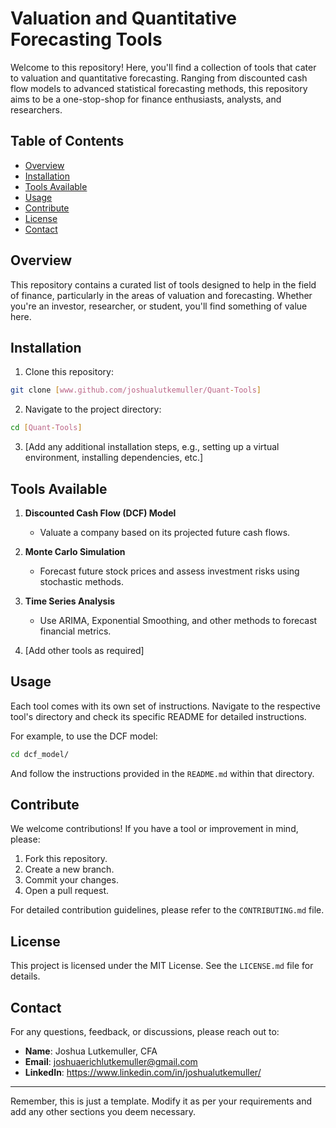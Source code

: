 

# Valuation and Quantitative Forecasting Tools

Welcome to this repository! Here, you'll find a collection of tools that cater to valuation and quantitative forecasting. Ranging from discounted cash flow models to advanced statistical forecasting methods, this repository aims to be a one-stop-shop for finance enthusiasts, analysts, and researchers.

## Table of Contents

- [Overview](#overview)
- [Installation](#installation)
- [Tools Available](#tools-available)
- [Usage](#usage)
- [Contribute](#contribute)
- [License](#license)
- [Contact](#contact)

## Overview

This repository contains a curated list of tools designed to help in the field of finance, particularly in the areas of valuation and forecasting. Whether you're an investor, researcher, or student, you'll find something of value here.

## Installation

1. Clone this repository:

```bash
git clone [www.github.com/joshualutkemuller/Quant-Tools]
```

2. Navigate to the project directory:

```bash
cd [Quant-Tools]
```

3. [Add any additional installation steps, e.g., setting up a virtual environment, installing dependencies, etc.]

## Tools Available

1. **Discounted Cash Flow (DCF) Model**
    - Valuate a company based on its projected future cash flows.
    
2. **Monte Carlo Simulation**
    - Forecast future stock prices and assess investment risks using stochastic methods.

3. **Time Series Analysis**
    - Use ARIMA, Exponential Smoothing, and other methods to forecast financial metrics.

4. [Add other tools as required]

## Usage

Each tool comes with its own set of instructions. Navigate to the respective tool's directory and check its specific README for detailed instructions.

For example, to use the DCF model:

```bash
cd dcf_model/
```

And follow the instructions provided in the `README.md` within that directory.

## Contribute

We welcome contributions! If you have a tool or improvement in mind, please:

1. Fork this repository.
2. Create a new branch.
3. Commit your changes.
4. Open a pull request.

For detailed contribution guidelines, please refer to the `CONTRIBUTING.md` file.

## License

This project is licensed under the MIT License. See the `LICENSE.md` file for details.

## Contact

For any questions, feedback, or discussions, please reach out to:

- **Name**: Joshua Lutkemuller, CFA
- **Email**: joshuaerichlutkemuller@gmail.com
- **LinkedIn**: https://www.linkedin.com/in/joshualutkemuller/

---

Remember, this is just a template. Modify it as per your requirements and add any other sections you deem necessary.

